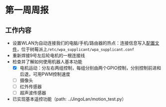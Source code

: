 # 第一周周报

## 工作内容

* 设置WLAN为自动连接我们的电脑/手机/路由器的热点：连接信息写入[配置文件](../wpa_supplicant.conf)，位于树莓派上`/etc/wpa_supplicant/wpa_supplicant.conf`
* 重新焊接9号左后轮电机的一根连接线
* 检查并了解如何使用机器人基本功能
  * [x] 电机运动：分左右两组控制，每组分别由两个GPIO控制，分别控制前进和后退，可用PWM控制速度
  * [ ] 摄像头
  * [ ] 红外传感器
  * [ ] 超声波传感器
* 已实现基本遥控功能（path: ../JingoLan/motion_test.py）